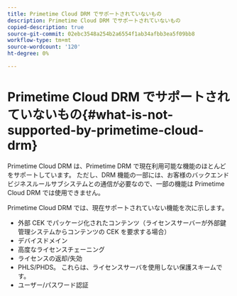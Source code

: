```yaml
---
title: Primetime Cloud DRM でサポートされていないもの
description: Primetime Cloud DRM でサポートされていないもの
copied-description: true
source-git-commit: 02ebc3548a254b2a6554f1ab34afbb3ea5f09bb8
workflow-type: tm+mt
source-wordcount: '120'
ht-degree: 0%

---
```


# Primetime Cloud DRM でサポートされていないもの{#what-is-not-supported-by-primetime-cloud-drm}

Primetime Cloud DRM は、Primetime DRM で現在利用可能な機能のほとんどをサポートしています。 ただし、DRM 機能の一部には、お客様のバックエンドビジネスルールサブシステムとの通信が必要なので、一部の機能は Primetime Cloud DRM では使用できません。

Primetime Cloud DRM では、現在サポートされていない機能を次に示します。

* 外部 CEK でパッケージ化されたコンテンツ（ライセンスサーバーが外部鍵管理システムからコンテンツの CEK を要求する場合）
* デバイスドメイン
* 高度なライセンスチェーニング
* ライセンスの返却/失効
* PHLS/PHDS。 これらは、ライセンスサーバを使用しない保護スキームです。
* ユーザー/パスワード認証
